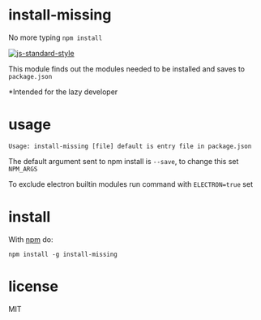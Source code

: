 # install-missing

No more typing ```npm install```

[![js-standard-style](https://cdn.rawgit.com/feross/standard/master/badge.svg)](https://github.com/feross/standard)

This module finds out the modules needed to be installed and saves to
`package.json`

*Intended for the lazy developer

# usage
```
Usage: install-missing [file] default is entry file in package.json
```

The default argument sent to npm install is ```--save```, 
to change this set ```NPM_ARGS```

To exclude electron builtin modules run command with ```ELECTRON=true``` set

# install

With [npm](https://npmjs.org) do:

```
npm install -g install-missing
```

# license

MIT